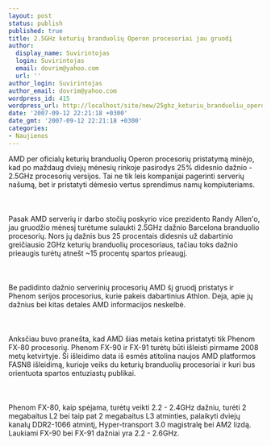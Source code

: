 ```yaml
---
layout: post
status: publish
published: true
title: 2.5GHz keturių branduolių Operon procesoriai jau gruodį
author:
  display_name: Suvirintojas
  login: Suvirintojas
  email: dovrim@yahoo.com
  url: ''
author_login: Suvirintojas
author_email: dovrim@yahoo.com
wordpress_id: 415
wordpress_url: http://localhost/site/new/25ghz_keturiu_branduoliu_operon_procesoriai_jau_gruodi/
date: '2007-09-12 22:21:18 +0300'
date_gmt: '2007-09-12 22:21:18 +0300'
categories:
- Naujienos
---
```

<p>AMD per oficialų keturių branduolių Operon procesorių pristatymą minėjo, kad po maždaug dviejų mėnesių rinkoje pasirodys 25% didesnio dažnio - 2.5GHz procesorių versijos. Tai ne tik leis kompanijai pagerinti serverių našumą, bet ir pristatyti dėmesio vertus sprendimus namų kompiuteriams.<br />
<br><br />
<br>Pasak AMD serverių ir darbo stočių poskyrio vice prezidento Randy Allen'o, jau gruodžio mėnesį turėtume sulaukti 2.5GHz dažnio Barcelona branduolio procesorių. Nors jų dažnis bus 25 procentais didesnis už dabartinio greičiausio 2GHz keturių branduolių procesoriaus, tačiau toks dažnio prieaugis turėtų atnešt ~15 procentų spartos prieaugį.<br />
<br><br />
<br>Be padidinto dažnio serverinių procesorių AMD šį gruodį pristatys ir Phenom serijos procesorius, kurie pakeis dabartinius Athlon. Deja, apie jų dažnius bei kitas detales AMD informacijos neskelbė.<br />
<br><br />
<br>Anksčiau buvo pranešta, kad AMD šias metais ketina pristatyti tik Phenom FX-80 procesorių. Phenom FX-90 ir FX-91 turėtų būti išleisti pirmame 2008 metų ketvirtyje. Ši išleidimo data iš esmės atitolina naujos AMD platformos FASN8 išleidimą, kurioje veiks du keturių branduolių procesoriai ir kuri bus orientuota spartos entuziastų publikai.<br />
<br><br />
<br>Phenom FX-80, kaip spėjama, turėtų veikti 2.2 - 2.4GHz dažniu, turėti 2 megabaitus L2 bei taip pat 2 megabaitus L3 atminties, palaikyti dviejų kanalų DDR2-1066 atmintį, Hyper-transport 3.0 magistralę bei AM2 lizdą. Laukiami FX-90 bei FX-91 dažniai yra 2.2 - 2.6GHz.</p>
